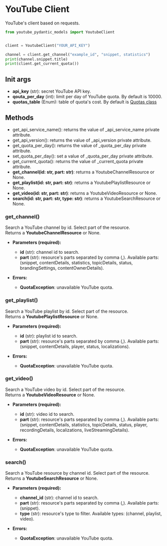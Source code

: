 # YouTube Client

YouTube's client based on requests.

```python
from youtube_pydantic_models import YoutubeClient


client = YoutubeClient("YOUR_API_KEY")

channel = client.get_channel("example_id", "snippet, statistics")
print(channel.snippet.title)
print(client.get_current_quota())
```

## Init args

- **api_key** (str): secret YouTube API key.
- **qouta_per_day** (int): limit per day of YouTube quota. By default is 10000.
- **quotas_table** (Enum): table of quota's cost. By default is [Quotas class](https://github.com/fedeegmz/youtube-pydantic-models/blob/main/youtube_pydantic_models/quotas.py)

## Methods

- get_api_service_name(): returns the value of _api_service_name private attribute.
- get_api_version(): returns the value of _api_version private attribute.
- get_quota_per_day(): returns the value of _quota_per_day private attribute.
- set_quota_per_day(): set a value of _quota_per_day private attribute.
- get_current_quota(): returns the value of _current_quota private attribute.
- **get_channel(id: str, part: str)**: returns a YoutubeChannelResource or None.
- **get_playlist(id: str, part: str)**: returns a YoutubePlaylistResource or None.
- **get_video(id: str, part: str)**: returns a YoutubeVideoResource or None.
- **search(id: str, part: str, type: str)**: returns a YoutubeSearchResource or None.

### get_channel()

Search a YouTube channel by id. Select part of the resource.  
Returns a **YoutubeChannelResource** or None.

- **Parameters (required):**  
    - **id** (str): channel id to search.
    - **part** (str): resource's parts separated by comma (,). Available parts: (snippet, contentDetails, statistics, topicDetails, status, brandingSettings, contentOwnerDetails).

- **Errors:**  
    - **QuotaException**: unavailable YouTube quota.

### get_playlist()

Search a YouTube playlist by id. Select part of the resource.  
Returns a **YoutubePlaylistResource** or None.

- **Parameters (required):**
    - **id** (str): playlist id to search.
    - **part** (str): resource's parts separated by comma (,). Available parts: (snippet, contentDetails, player, status, localizations).

- **Errors:**
    - **QuotaException**: unavailable YouTube quota.

### get_video()

Search a YouTube video by id. Select part of the resource.  
Returns a **YoutubeVideoResource** or None.

- **Parameters (required):**
    - **id** (str): video id to search.
    - **part** (str): resource's parts separated by comma (,). Available parts: (snippet, contentDetails, statistics, topicDetails, status, player, recordingDetails, localizations, liveStreamingDetails).

- **Errors:**
    - **QuotaException**: unavailable YouTube quota.

### search()

Search a YouTube resource by channel id. Select part of the resource.  
Returns a **YoutubeSearchResource** or None.

- **Parameters (required):**
    - **channel_id** (str): channel id to search.
    - **part** (str): resource's parts separated by comma (,). Available parts: (snippet).
    - **type** (str): resource's type to filter. Available types: (channel, playlist, video).

- **Errors:**
    - **QuotaException**: unavailable YouTube quota.
